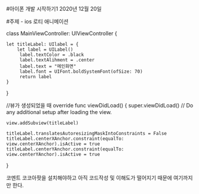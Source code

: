 #아이폰 개발 시작하기1
2020년 12월 20일

#주제 - ios 로티 애니메이션

class MainViewController: UIViewController {

    let titleLabel: UIlabel = {
        let label = UILabel()
         label.textColor = .black
         label.textAlihment = .center
         label.text = "메인화면"
         label.font = UIFont.boldSystemFont(ofSize: 70)
         return label
    }
}

//뷰가 생성되었을 때
override func viewDidLoad() {
    super.viewDidLoad()
    // Do any additional setup after loading the view.

    view.addSubview(titleLabel)

    titleLabel.translatesAutoresizingMaskIntoConstraints = False
    titleLabel.centerXAnchor.constraint(equalTo: view.centerXAnchor).isActive = true
    titleLabel.centerYAnchor.constraint(equalTo: view.centerYAnchor).isActive = true
}

코멘트
코코아팟을 설치해야하고 아직 코드작성 및 이해도가 떨어지기 때문에
여기까지만 한다.